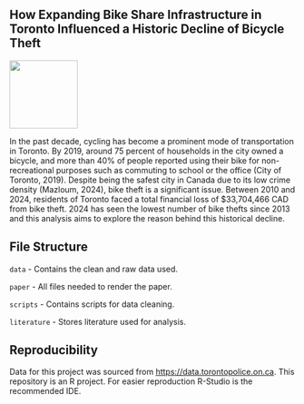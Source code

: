 ## How Expanding Bike Share Infrastructure in Toronto Influenced a Historic Decline of Bicycle Theft

<img src="https://github.com/user-attachments/assets/868f26ba-df00-428c-b01e-a048f0ce21a2" width="120"/>

In the past decade, cycling has become a prominent mode of transportation in Toronto. By 2019, around 75 percent of households in the city owned a bicycle, and more than 40% of people reported using their bike for non-recreational purposes such as commuting to school or the office (City of Toronto, 2019). Despite being the safest city in Canada due to its low crime density (Mazloum, 2024), bike theft is a significant issue. Between 2010 and 2024, residents of Toronto faced a total financial loss of $33,704,466 CAD from bike theft. 2024 has seen the lowest number of bike thefts since 2013 and this analysis aims to explore the reason behind this historical decline.

## File Structure
`data` - Contains the clean and raw data used.

`paper` - All files needed to render the paper.

`scripts` - Contains scripts for data cleaning.

`literature` - Stores literature used for analysis.

## Reproducibility
Data for this project was sourced from https://data.torontopolice.on.ca.
This repository is an R project. For easier reproduction R-Studio is the recommended IDE.

